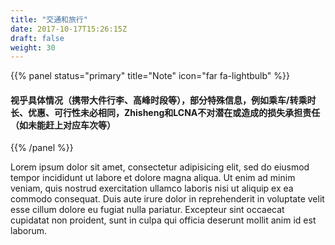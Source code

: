 ```yaml
---
title: "交通和旅行"
date: 2017-10-17T15:26:15Z
draft: false
weight: 30
---
```


{{% panel status="primary" title="Note" icon="far fa-lightbulb" %}}

#### 视乎具体情况（携带大件行李、高峰时段等），部分特殊信息，例如乘车/转乘时长、优惠、可行性未必相同，Zhisheng和LCNA不对潜在或造成的损失承担责任（如未能赶上对应车次等）

{{% /panel %}}

Lorem ipsum dolor sit amet, consectetur adipisicing elit, sed do eiusmod tempor incididunt ut labore et dolore magna aliqua. Ut enim ad minim veniam, quis nostrud exercitation ullamco laboris nisi ut aliquip ex ea commodo consequat. Duis aute irure dolor in reprehenderit in voluptate velit esse cillum dolore eu fugiat nulla pariatur. Excepteur sint occaecat cupidatat non proident, sunt in culpa qui officia deserunt mollit anim id est laborum.

